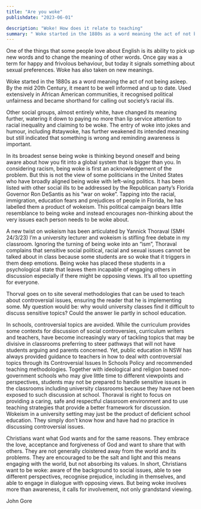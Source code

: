 ```yaml
---
title: "Are you woke"
publishdate: "2023-06-01"

description: "Woke! How does it relate to teaching"
summary: " Woke started in the 1880s as a word meaning the act of not being asleep. How does it relate to teaching today?"
---
```

One of the things that some people love about English is its ability to pick up new words and to change the meaning of other words. Once gay was a term for happy and frivolous behaviour, but today it signals something about sexual preferences. Woke has also taken on new meanings.

Woke started in the 1880s as a word meaning the act of not being asleep. By the mid 20th Century, it meant to be well informed and up to date. Used extensively in African American communities, it recognised political unfairness and became shorthand for calling out society’s racial ills. 

Other social groups, almost entirely white, have changed its meaning further, watering it down to paying no more than lip service attention to racial inequality and claiming to be woke. The entry of woke into jokes and humour, including #staywoke, has further weakened its intended meaning but still indicated that something is wrong and reminding awareness is important. 

In its broadest sense being woke is thinking beyond oneself and being aware about how you fit into a global system that is bigger than you. In considering racism, being woke is first an acknowledgement of the problem. But this is not the view of some politicians in the United States who have broadly aligned being woke with left-wing politics. It has been listed with other social ills to be addressed by the Republican party’s Florida Governor Ron DeSantis as his “war on woke”. Tapping into the racial, immigration, education fears and prejudices of people in Florida, he has labelled them a product of wokeism. This political campaign bears little resemblance to being woke and instead encourages non-thinking about the very issues each person needs to be woke about.

A new twist on wokeism has been articulated by Yannick Thoraval  (SMH 24/3/23) I’m a university lecturer and wokeism is stifling free debate in my classroom. Ignoring the turning of being woke into an “ism”, Thoraval complains that sensitive social political, racial and sexual issues cannot be talked about in class because some students are so woke that it triggers in them deep emotions. Being woke has placed these students in a psychological state that leaves them incapable of engaging others in discussion especially if there might be opposing views. It’s all too upsetting for everyone.  

Thorval goes on to site several methodologies that can be used to teach about controversial issues, ensuring the reader that he is implementing some. My question would be: why would university classes find it difficult to discuss sensitive topics? Could the answer lie partly in school education.

In schools, controversial topics are avoided. While the curriculum provides some contexts for discussion of social controversies, curriculum writers and teachers, have become increasingly wary of tackling topics that may be divisive in classrooms preferring to steer  pathways that will not have students arguing and parents concerned. Yet, public education in NSW has always provided guidance to teachers in how to deal with controversial topics through its Controversial Issues In Schools Policy and recommended teaching methodologies. Together with ideological and religion based non-government schools who may give little time to different viewpoints and perspectives, students may not be prepared to handle sensitive issues in the classrooms including university classrooms because they have not been exposed to such discussion at school. Thoraval is right to focus on providing a caring, safe and respectful classroom environment and to use teaching strategies that provide a better framework for discussion. Wokeism in a university setting may just be the product of deficient school education. They simply don’t know how and have had no practice in discussing controversial issues.  

Christians want what God wants and for the same reasons. They embrace the love, acceptance and forgiveness of God and want to share that with others. They are not generally cloistered away from the world and its problems. They are encouraged to be the salt and light and this means engaging with the world, but not absorbing its values. In short, Christians want to be woke: aware of the background to social issues, able to see different perspectives, recognise prejudice, including in themselves, and able to engage in dialogue with opposing views. But being woke involves more than awareness, it calls for involvement, not only grandstand viewing.   

John Gore
